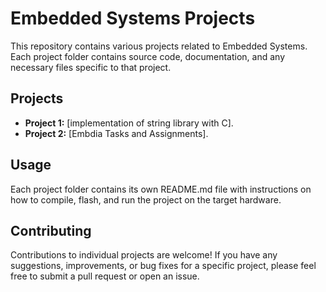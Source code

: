 # Embedded Systems Projects

This repository contains various projects related to Embedded Systems. Each project folder contains source code, documentation, and any necessary files specific to that project.

## Projects

- **Project 1:** [implementation of string library with C].
- **Project 2:** [Embdia Tasks and Assignments].


## Usage

Each project folder contains its own README.md file with instructions on how to compile, flash, and run the project on the target hardware.

## Contributing

Contributions to individual projects are welcome! If you have any suggestions, improvements, or bug fixes for a specific project, please feel free to submit a pull request or open an issue.

